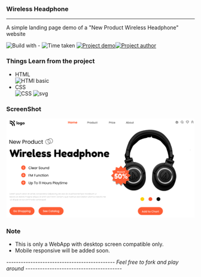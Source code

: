 ### Wireless Headphone
-----
A simple landing page demo of a "New Product Wireless Headphone" website

![Build with -](https://img.shields.io/badge/Build%20with-HTML%26CSS-orange) ![Time taken](https://img.shields.io/badge/Time%20Taken-03%20hrs%20%2000%20mins-blue) [![Project demo](https://img.shields.io/badge/Live%20Demo-Click%20me-success)](https://wheadphone.netlify.app/ "project demo")[![Project author](https://img.shields.io/badge/Author-Ngamlenmang%20Touthang-9cf)](https://github.com/MTouthang/ "MTouthang")


### Things Learn from the project
- HTML   
![HTMl basic](https://img.shields.io/badge/-tags%20an%20structuring%20of%20tag-blue)     
- CSS  
![CSS](https://img.shields.io/badge/-Positioning%20and%20flex%20box%20-orange)
![svg](https://img.shields.io/badge/svg-working%20with%20svg%20image-lightgrey)

### ScreenShot
![Project screenshot](./thumbnail.png)

### Note 
- This is only a WebApp with desktop screen compatible only.
- Mobile responsive will be added soon.   


*--------------------------------------------- Feel free to fork and play around ----------------------------------------*
